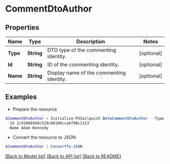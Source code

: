 # CommentDtoAuthor
## Properties

Name | Type | Description | Notes
------------ | ------------- | ------------- | -------------
**Type** | **String** | DTO type of the commenting identity. | [optional] 
**Id** | **String** | ID of the commenting identity. | [optional] 
**Name** | **String** | Display name of the commenting identity. | [optional] 

## Examples

- Prepare the resource
```powershell
$CommentDtoAuthor = Initialize-PSSailpoint.BetaCommentDtoAuthor  -Type IDENTITY `
 -Id 2c91808568c529c60168cca6f90c1313 `
 -Name Adam Kennedy
```

- Convert the resource to JSON
```powershell
$CommentDtoAuthor | ConvertTo-JSON
```

[[Back to Model list]](../README.md#documentation-for-models) [[Back to API list]](../README.md#documentation-for-api-endpoints) [[Back to README]](../README.md)

